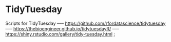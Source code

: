 # TidyTuesday
Scripts for TidyTuesday ––– https://github.com/rfordatascience/tidytuesday ––– https://thebioengineer.github.io/tidytuesdayR/ ––– https://shiny.rstudio.com/gallery/tidy-tuesday.html ; 
